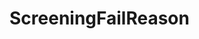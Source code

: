 #  ScreeningFailReason

<api-schema openapi-path="../../../api-specs/swagger-otr-api.json" name="ScreeningFailReason"/>